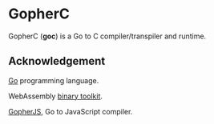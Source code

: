 # GopherC

GopherC (**goc**) is a Go to C compiler/transpiler and runtime.

## Acknowledgement

[Go](https://www.golang.org) programming language.

WebAssembly [binary toolkit](https://github.com/WebAssembly/wabt).

[GopherJS](https://github.com/gopherjs/gopherjs), Go to JavaScript compiler.
